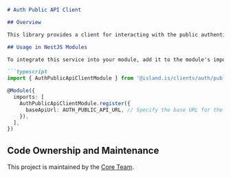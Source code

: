 ```markdown
# Auth Public API Client

## Overview

This library provides a client for interacting with the public authentication API.

## Usage in NestJS Modules

To integrate this service into your module, add it to the module's imports as shown below:

```typescript
import { AuthPublicApiClientModule } from '@island.is/clients/auth/public-api'

@Module({
  imports: [
    AuthPublicApiClientModule.register({
      baseApiUrl: AUTH_PUBLIC_API_URL, // Specify the base URL for the public auth API
    }),
  ],
})
```

## Code Ownership and Maintenance

This project is maintained by the [Core Team](https://github.com/orgs/island-is/teams/core/members).
```